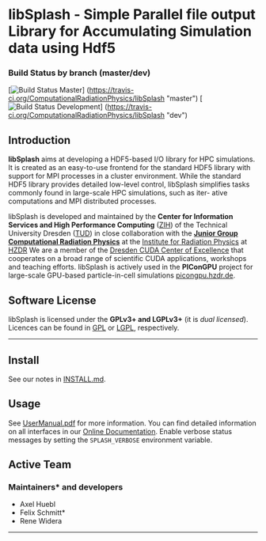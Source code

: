 libSplash - Simple Parallel file output Library for Accumulating Simulation data using Hdf5
===========================================================================================

### Build Status by branch (master/dev)

[![Build Status Master](https://travis-ci.org/ComputationalRadiationPhysics/libSplash.png?branch=master)]
(https://travis-ci.org/ComputationalRadiationPhysics/libSplash "master")
[![Build Status Development](https://travis-ci.org/ComputationalRadiationPhysics/libSplash.png?branch=dev)]
(https://travis-ci.org/ComputationalRadiationPhysics/libSplash "dev")

Introduction
------------

**libSplash** aims at developing a HDF5-based
I/O library for HPC simulations. It is created as an easy-to-use frontend for the
standard HDF5 library with support for MPI processes in a cluster environment.
While the standard HDF5 library provides detailed low-level control, libSplash
simplifies tasks commonly found in large-scale HPC simulations, such as iter-
ative computations and MPI distributed processes.


libSplash is developed and maintained by the
**Center for Information Services and High Performance Computing**
([ZIH](http://tu-dresden.de/die_tu_dresden/zentrale_einrichtungen/zih)) of the
Technical University Dresden ([TUD](http://www.tu-dresden.de))
in close collaboration with the
**[Junior Group Computational Radiation Physics](http://www.hzdr.de/db/Cms?pNid=132&pOid=30354)**
at the [Institute for Radiation Physics](http://www.hzdr.de/db/Cms?pNid=132)
at [HZDR](http://www.hzdr.de/)
We are a member of the [Dresden CUDA Center of Excellence](http://ccoe-dresden.de/) that
cooperates on a broad range of scientific CUDA applications, workshops and
teaching efforts.
libSplash is actively used in the **PIConGPU** project for large-scale GPU-based particle-in-cell
simulations [picongpu.hzdr.de](http://picongpu.hzdr.de).


Software License
----------------

libSplash is licensed under the **GPLv3+ and LGPLv3+** (it is *dual licensed*).
Licences can be found in [GPL](COPYING) or [LGPL](COPYING.LESSER), respectively.

********************************************************************************


Install
-------

See our notes in [INSTALL.md](INSTALL.md).


Usage
-----

See [UserManual.pdf](doc/manual/UserManual.pdf?raw=true) for more information.
You can find detailed information on all interfaces in our
[Online Documentation](http://ComputationalRadiationPhysics.github.io/libSplash/).
Enable verbose status messages by setting the `SPLASH_VERBOSE` environment variable.


Active Team
-----------

### Maintainers* and developers

- Axel Huebl
- Felix Schmitt*
- Rene Widera

********************************************************************************

